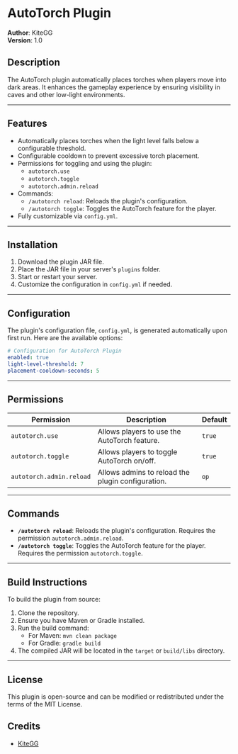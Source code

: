 # AutoTorch Plugin

**Author**: KiteGG  
**Version**: 1.0

## Description
The AutoTorch plugin automatically places torches when players move into dark areas. It enhances the gameplay experience by ensuring visibility in caves and other low-light environments.

---

## Features
- Automatically places torches when the light level falls below a configurable threshold.
- Configurable cooldown to prevent excessive torch placement.
- Permissions for toggling and using the plugin:
    - `autotorch.use`
    - `autotorch.toggle`
    - `autotorch.admin.reload`
- Commands:
    - `/autotorch reload`: Reloads the plugin's configuration.
    - `/autotorch toggle`: Toggles the AutoTorch feature for the player.
- Fully customizable via `config.yml`.

---

## Installation
1. Download the plugin JAR file.
2. Place the JAR file in your server's `plugins` folder.
3. Start or restart your server.
4. Customize the configuration in `config.yml` if needed.

---

## Configuration
The plugin's configuration file, `config.yml`, is generated automatically upon first run. Here are the available options:

```yaml
# Configuration for AutoTorch Plugin
enabled: true
light-level-threshold: 7
placement-cooldown-seconds: 5
```

---

## Permissions
| Permission              | Description                                       | Default |
|-------------------------|---------------------------------------------------|---------|
| `autotorch.use`         | Allows players to use the AutoTorch feature.      | `true`  |
| `autotorch.toggle`      | Allows players to toggle AutoTorch on/off.        | `true`  |
| `autotorch.admin.reload`| Allows admins to reload the plugin configuration. | `op`    |

---

## Commands
- **`/autotorch reload`**: Reloads the plugin's configuration. Requires the permission `autotorch.admin.reload`.
- **`/autotorch toggle`**: Toggles the AutoTorch feature for the player. Requires the permission `autotorch.toggle`.

---

## Build Instructions
To build the plugin from source:
1. Clone the repository.
2. Ensure you have Maven or Gradle installed.
3. Run the build command:
    - For Maven: `mvn clean package`
    - For Gradle: `gradle build`
4. The compiled JAR will be located in the `target` or `build/libs` directory.

---

## License
This plugin is open-source and can be modified or redistributed under the terms of the MIT License.

## Credits 

- [KiteGG](https://github.com/4K1D3V)